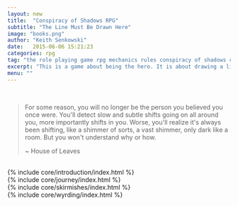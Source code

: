 ```yaml
---
layout: new
title:  "Conspiracy of Shadows RPG"
subtitle: "The Line Must Be Drawn Here"
image: "books.png"
author: "Keith Senkowski"
date:   2015-06-06 15:21:23
categories: rpg
tag: "the role playing game rpg mechanics rules conspiracy of shadows core"
excerpt: "This is a game about being the hero. It is about drawing a line in the sand and shaking your fist against the night. It isn't about survival, but about ensuring the world's survival."
menu: ""
---
```

<article class="content legible">
	<section class="clearfix gutters block">
		<aside class="span-3 col empty">&nbsp;</aside>
		<div class="span-6 col">
			<blockquote>
				<p class="courier">For some reason, you will no longer be the person you believed you once were. You'll detect slow and subtle shifts going on all around you, more importantly shifts in you. Worse, you'll realize it's always been shifting, like a shimmer of sorts, a vast shimmer, only dark like a room. But you won't understand why or how.</p>
				<p class="courier">~ House of Leaves</p>
			</blockquote>
		</div>
		<aside class="span-3 col empty">&nbsp;</aside>
	</section>
	{% include core/introduction/index.html %}
<div class="divider"></div>	
	<!-- {% include core/characters/index.html %}
<div class="divider"></div>	 -->
	{% include core/journey/index.html %}
<div class="divider"></div>	
	{% include core/skirmishes/index.html %}
<div class="divider"></div>	
	{% include core/wyrding/index.html %}
<div class="divider"></div>	
	<!-- {% include core/adversaries/index.html %}
<div class="divider"></div>	 -->
</article>
